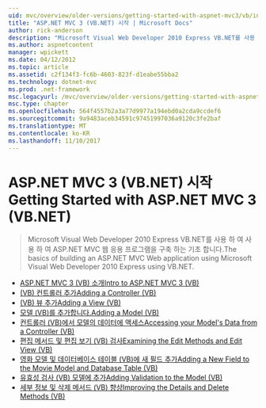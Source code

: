 ```yaml
---
uid: mvc/overview/older-versions/getting-started-with-aspnet-mvc3/vb/index
title: "ASP.NET MVC 3 (VB.NET) 시작 | Microsoft Docs"
author: rick-anderson
description: "Microsoft Visual Web Developer 2010 Express VB.NET를 사용 하 여 사용 하 여 ASP.NET MVC 웹 응용 프로그램을 구축 하는 기초 합니다."
ms.author: aspnetcontent
manager: wpickett
ms.date: 04/12/2012
ms.topic: article
ms.assetid: c2f134f3-fc6b-4603-823f-d1eabe55bba2
ms.technology: dotnet-mvc
ms.prod: .net-framework
msc.legacyurl: /mvc/overview/older-versions/getting-started-with-aspnet-mvc3/vb
msc.type: chapter
ms.openlocfilehash: 564f4557b2a3a77d9977a194ebd0a2cda9ccdef6
ms.sourcegitcommit: 9a9483aceb34591c97451997036a9120c3fe2baf
ms.translationtype: MT
ms.contentlocale: ko-KR
ms.lasthandoff: 11/10/2017
---
```

<a name="getting-started-with-aspnet-mvc-3-vbnet"></a><span data-ttu-id="1636d-103">ASP.NET MVC 3 (VB.NET) 시작</span><span class="sxs-lookup"><span data-stu-id="1636d-103">Getting Started with ASP.NET MVC 3 (VB.NET)</span></span>
====================
> <span data-ttu-id="1636d-104">Microsoft Visual Web Developer 2010 Express VB.NET를 사용 하 여 사용 하 여 ASP.NET MVC 웹 응용 프로그램을 구축 하는 기초 합니다.</span><span class="sxs-lookup"><span data-stu-id="1636d-104">The basics of building an ASP.NET MVC Web application using Microsoft Visual Web Developer 2010 Express using VB.NET.</span></span>


- [<span data-ttu-id="1636d-105">ASP.NET MVC 3 (VB) 소개</span><span class="sxs-lookup"><span data-stu-id="1636d-105">Intro to ASP.NET MVC 3 (VB)</span></span>](intro-to-aspnet-mvc-3.md)
- [<span data-ttu-id="1636d-106">(VB) 컨트롤러 추가</span><span class="sxs-lookup"><span data-stu-id="1636d-106">Adding a Controller (VB)</span></span>](adding-a-controller.md)
- [<span data-ttu-id="1636d-107">(VB) 뷰 추가</span><span class="sxs-lookup"><span data-stu-id="1636d-107">Adding a View (VB)</span></span>](adding-a-view.md)
- [<span data-ttu-id="1636d-108">모델 (VB)를 추가합니다.</span><span class="sxs-lookup"><span data-stu-id="1636d-108">Adding a Model (VB)</span></span>](adding-a-model.md)
- [<span data-ttu-id="1636d-109">컨트롤러 (VB)에서 모델의 데이터에 액세스</span><span class="sxs-lookup"><span data-stu-id="1636d-109">Accessing your Model's Data from a Controller (VB)</span></span>](accessing-your-models-data-from-a-controller.md)
- [<span data-ttu-id="1636d-110">편집 메서드 및 편집 보기 (VB) 검사</span><span class="sxs-lookup"><span data-stu-id="1636d-110">Examining the Edit Methods and Edit View (VB)</span></span>](examining-the-edit-methods-and-edit-view.md)
- [<span data-ttu-id="1636d-111">영화 모델 및 데이터베이스 테이블 (VB)에 새 필드 추가</span><span class="sxs-lookup"><span data-stu-id="1636d-111">Adding a New Field to the Movie Model and Database Table (VB)</span></span>](adding-a-new-field.md)
- [<span data-ttu-id="1636d-112">유효성 검사 (VB) 모델에 추가</span><span class="sxs-lookup"><span data-stu-id="1636d-112">Adding Validation to the Model (VB)</span></span>](adding-validation-to-the-model.md)
- [<span data-ttu-id="1636d-113">세부 정보 및 삭제 메서드 (VB) 향상</span><span class="sxs-lookup"><span data-stu-id="1636d-113">Improving the Details and Delete Methods (VB)</span></span>](improving-the-details-and-delete-methods.md)
